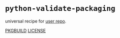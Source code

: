 # `python-validate-packaging`

universal recipe for [user repo](../themartiancompany/ur).

[PKGBUILD](PKGBUILD)
[LICENSE](COPYING)
